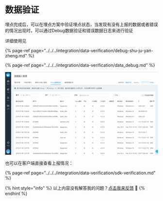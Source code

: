 # 数据验证

埋点完成后，可以在埋点方案中验证埋点状态，当发现有没有上报的数据或者错误的情况出现时，可以通过Debug数据验证和错误数据日志来进行验证

详细使用见

{% page-ref page="../../../integration/data-verification/debug-shu-ju-yan-zheng.md" %}

{% page-ref page="../../../integration/data-verification/data\_debug.md" %}

![](../../../.gitbook/assets/image%20%28128%29.png)

也可以在客户端直接查看上报情况：

{% page-ref page="../../../integration/data-verification/sdk-verification.md" %}



{% hint style="info" %}
以上内容没有解答我的问题？[点击我来反馈](https://support.qq.com/products/118522/) 🚀
{% endhint %}


